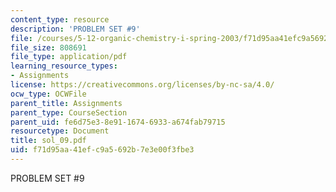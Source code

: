 ```yaml
---
content_type: resource
description: 'PROBLEM SET #9'
file: /courses/5-12-organic-chemistry-i-spring-2003/f71d95aa41efc9a5692b7e3e00f3fbe3_sol_09.pdf
file_size: 808691
file_type: application/pdf
learning_resource_types:
- Assignments
license: https://creativecommons.org/licenses/by-nc-sa/4.0/
ocw_type: OCWFile
parent_title: Assignments
parent_type: CourseSection
parent_uid: fe6d75e3-8e91-1674-6933-a674fab79715
resourcetype: Document
title: sol_09.pdf
uid: f71d95aa-41ef-c9a5-692b-7e3e00f3fbe3
---
```

PROBLEM SET #9
